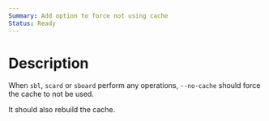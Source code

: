 ```yaml
---
Summary: Add option to force not using cache
Status: Ready
---
```


# Description

When `sbl`, `scard` or `sboard` perform any operations, `--no-cache` should
force the cache to not be used.

It should also rebuild the cache.
